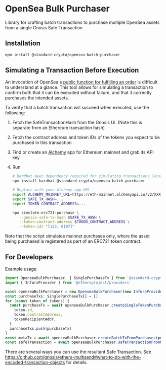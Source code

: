 # OpenSea Bulk Purchaser

Library for crafting batch transactions to purchase multiple OpenSea assets from a single Gnosis Safe Transaction

## Installation

```sh
npm install @standard-crypto/opensea-batch-purchaser
```

## Simulating a Transaction Before Execution

An invocation of OpenSea's [public function for fulfilling an order](https://etherscan.io/address/0x7be8076f4ea4a4ad08075c2508e481d6c946d12b#code#L1363) is
difficult to understand at a glance. This tool allows for simulating a transaction to confirm both that it can be executed without failure, and that it
correctly purchases the intended assets.

To verify that a batch transaction will succeed when executed, use the following:

1. Fetch the SafeTransactionHash from the Gnosis UI. (Note this is separate from an Ethereum transaction hash)
1. Fetch the contract address and token IDs of the tokens you expect to be purchased in this transaction
1. Find or create an [Alchemy](https://www.alchemy.com/) app for Ethereum mainnet and grab its API key
1. Run

   ```sh
   # hardhat peer dependency required for simulating transactions locally
   npm install hardhat @standard-crypto/opensea-batch-purchaser

   # Replace with your Alchemy app URL
   export ALCHEMY_MAINNET_URL=https://eth-mainnet.alchemyapi.io/v2/XXXXXXX
   export SAFE_TX_HASH=...
   export TOKEN_CONTRACT_ADDRESS=...

   npx simulate-erc721-purchase \
      --gnosis-safe-tx-hash $SAFE_TX_HASH \
      --token-contract-address $TOKEN_CONTRACT_ADDRESS \
      --token-ids "[123, 6197]"
   ```

Note that the script simulates mainnet purchases only, where the asset being purchased is registered as part of an ERC721 token contract.

## For Developers

Example usage:

```typescript
import OpenseaBulkPurchaser, { SinglePurchaseTx } from '@standard-crypto/opensea-batch-purchaser'
import { InfuraProvider } from '@ethersproject/providers'

const openseaBulkPurchaser = new OpenseaBulkPurchaser(new InfuraProvider(), { openseaApiKey, 'homestead', alchemyApiKey })
const purchaseTxs: SinglePurchaseTx[] = []
for (const token of tokens) {
  const purchaseTx = await openseaBulkPurchaser.createSingleTokenPurchase(
    token.id,
    token.contractAddress,
    tokenRecipientAddr,
  )
  purchaseTxs.push(purchaseTx)
}
const metaTx = await openseaBulkPurchaser.createBatchTxFromPurchases(purchaseTxs)
const safeTransaction = await openseaBulkPurchaser.safeTransactionFromMetaTransaction(metaTx, safeAddress)
```

There are several ways you can use the resultant Safe Transaction. See https://github.com/gnosis/ethers-multisend#what-to-do-with-the-encoded-transaction-objects for details.
